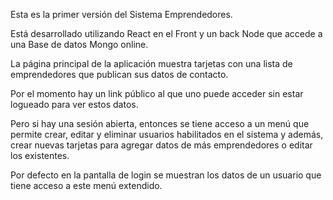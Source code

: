 Esta es la primer versión del Sistema Emprendedores.

Está desarrollado utilizando React en el Front y un back Node que accede a una Base de datos Mongo online.

La página principal de la aplicación muestra tarjetas con una lista de emprendedores que publican sus datos de contacto.

Por el momento hay un link público al que uno puede acceder sin estar logueado para ver estos datos.

Pero si hay una sesión abierta, entonces se tiene acceso a un menú que permite crear, editar y eliminar usuarios habilitados en el sistema y además, crear nuevas tarjetas para agregar datos de más emprendedores o editar los existentes.

Por defecto en la pantalla de login se muestran los datos de un usuario que tiene acceso a este menú extendido.


